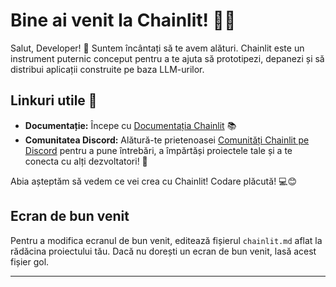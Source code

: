 <!--
CO_OP_TRANSLATOR_METADATA:
{
  "original_hash": "c49526c7abc56b0b5f1e835c1739f18e",
  "translation_date": "2025-09-25T02:45:42+00:00",
  "source_file": "Module08/chainlit.md",
  "language_code": "ro"
}
-->
# Bine ai venit la Chainlit! 🚀🤖

Salut, Developer! 👋 Suntem încântați să te avem alături. Chainlit este un instrument puternic conceput pentru a te ajuta să prototipezi, depanezi și să distribui aplicații construite pe baza LLM-urilor.

## Linkuri utile 🔗

- **Documentație:** Începe cu [Documentația Chainlit](https://docs.chainlit.io) 📚
- **Comunitatea Discord:** Alătură-te prietenoasei [Comunități Chainlit pe Discord](https://discord.gg/k73SQ3FyUh) pentru a pune întrebări, a împărtăși proiectele tale și a te conecta cu alți dezvoltatori! 💬

Abia așteptăm să vedem ce vei crea cu Chainlit! Codare plăcută! 💻😊

## Ecran de bun venit

Pentru a modifica ecranul de bun venit, editează fișierul `chainlit.md` aflat la rădăcina proiectului tău. Dacă nu dorești un ecran de bun venit, lasă acest fișier gol.

---

